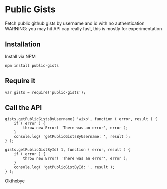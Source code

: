 # Public Gists

Fetch public github gists by username and id with no authentication
WARNING: you may hit API cap really fast, this is mostly for experimentation

## Installation

Install via NPM

```
npm install public-gists
```

## Require it

```
var gists = require('public-gists');
```

## Call the API

```
gists.getPublicGistsByUsername( 'wixo', function ( error, result ) {
	if ( error ) {
		throw new Error( 'There was an error', error );
	}
	console.log( 'getPublicGistsByUsername: ', result );
} );

gists.getPublicGistById( 1, function ( error, result ) {
	if ( error ) {
		throw new Error( 'There was an error', error );
	}
	console.log( 'getPublicGistById: ', result );
} );
```

Okthxbye